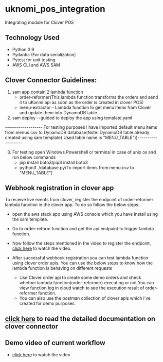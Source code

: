 # uknomi_pos_integration
Integrating module for Clover POS

## Technology Used
* Python 3.9
* Pydantic (For data serialization)
* Pytest for unit testing
* AWS CLI and AWS SAM


## Clover Connector Guidelines:

1. sam app contain 2 lambda function
    * order-reformer(This lambda function transforms the orders and send it to uKonmi api as soon as the order is created in clover POS)
    * menu-extractor - Lambda function to get menu items from Clover and update them into DynamoDB table
2. sam deploy --guided to deploy the app using template.yaml


------------------- For testing purposes I have imported default menu items from menus.csv to DynamoDB database(Note: DynamoDB table already created using sam template( Used table name is "MENU_TABLE"))-------------------

3. For testing open Windows Powershell or terminal in case of unix os and run below commands
    * pip install boto3/pip3 install boto3
    * python3 ./database.py(To import items from menu.csv to "MENU_TABLE")

## Webhook registration in clover app

To receive live events from clover, register the endpoint of order-reformer lambda function  in the clover app. To do so follow the below steps:
* open the aws stack app using AWS console which you have install using the sam template.
* Go to order-reform function and get the api endpoint to trigger lambda function.

* Now follow the steps mentioned in the video to register the endpoint, [click here](https://youtu.be/qLayueT-6-4) to watch the video.

* After successful webhook registration you can test lambda function using clover order apis. You can use the below steps to know how the lambda function is behaving on different requests
  * Use Clover order api to create some demo orders and check whether lambda function(order-reformer) executing or not.You can view function log  in cloud watch to see the execution result of order-reformer function.
  * You can also use the postman collection of clover apis which I've created for demo purposes.


## [click here]() to read the detailed documentation on clover connector



## Demo video of current workflow

* [click here](https://youtu.be/zAWhlv5yCGw) to watch the video 



